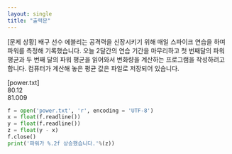 ```yaml
---
layout: single
title: "출력문"
---
```




[문제 상황]
배구 선수 에블리는 공격력을 신장시키기 위해 매일 스파이크 연습을 하며 파워를 측정해 기록했습니다. 오늘 2달간의 연습 기간을 마무리하고 첫 번째달의 파워 평균과 두 번째 달의 파워 평균을 읽어와서 변화량을 계산하는 프로그램을 작성하려고 합니다. 컴퓨터가 계산해 놓은 평균 값은 파일로 저장되어 있습니다.

[power.txt]  
80.12  
81.009  

~~~python
f = open('power.txt', 'r', encoding = 'UTF-8')
x = float(f.readline())
y = float(f.readline())
z = float(y - x)
f.close()
print('파워가 %.2f 상승했습니다.'%(z))
~~~
